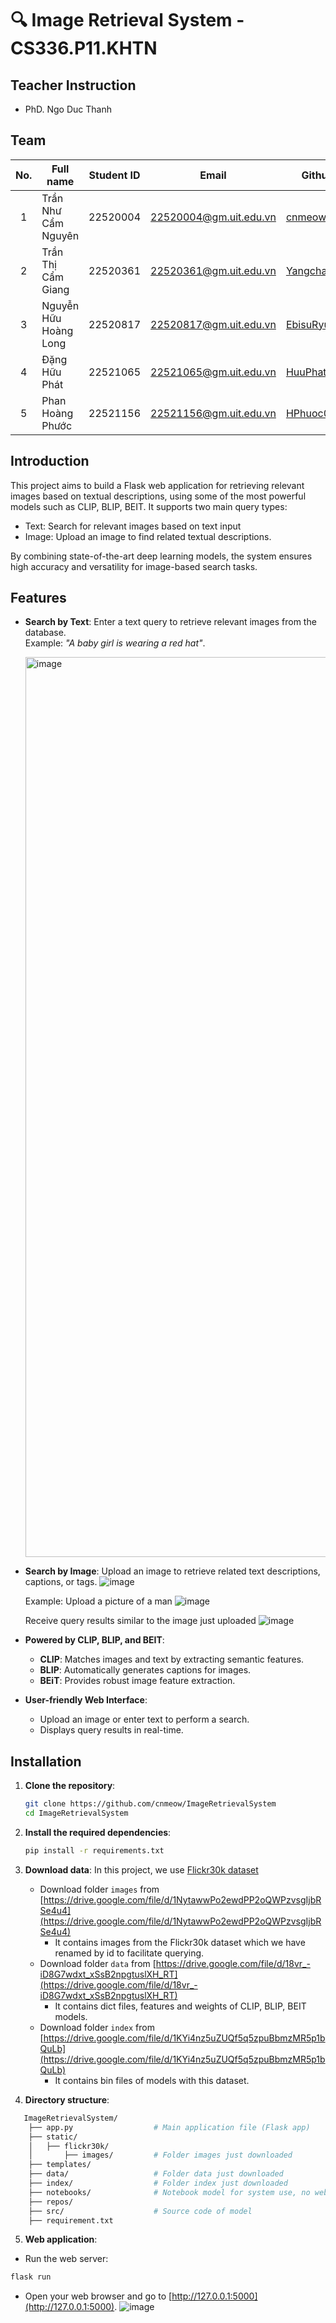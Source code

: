 # 🔍 Image Retrieval System - CS336.P11.KHTN

## Teacher Instruction
* PhD. Ngo Duc Thanh

## Team

| No. | Full name | Student ID | Email | Github |
| :---: | --- | --- | --- | --- |
| 1 | Trần Như Cẩm Nguyên | 22520004 | 22520004@gm.uit.edu.vn | [cnmeow](https://github.com/cnmeow) |
| 2 | Trần Thị Cẩm Giang | 22520361 | 22520361@gm.uit.edu.vn | [Yangchann](https://github.com/Yangchann) |
| 3 | Nguyễn Hữu Hoàng Long | 22520817 | 22520817@gm.uit.edu.vn | [EbisuRyu](https://github.com/EbisuRyu) |
| 4 | Đặng Hữu Phát | 22521065 | 22521065@gm.uit.edu.vn | [HuuPhat125](https://github.com/HuuPhat125) |
| 5 | Phan Hoàng Phước | 22521156 | 22521156@gm.uit.edu.vn | [HPhuoc0906](https://github.com/HPhuoc0906) |

## Introduction

This project aims to build a Flask web application for retrieving relevant images based on textual descriptions, using some of the most powerful models such as CLIP, BLIP, BEIT. It supports two main query types:
- Text: Search for relevant images based on text input
- Image: Upload an image to find related textual descriptions.

By combining state-of-the-art deep learning models, the system ensures high accuracy and versatility for image-based search tasks.

## Features

- **Search by Text**: Enter a text query to retrieve relevant images from the database.  
  Example: *"A baby girl is wearing a red hat"*.

  <img width="1440" alt="image" src="https://github.com/user-attachments/assets/213634cb-3ff0-422a-af63-fb8c4a41e0f7" />

- **Search by Image**: Upload an image to retrieve related text descriptions, captions, or tags.
  ![image](https://github.com/user-attachments/assets/d95c3477-b473-49ec-a620-eb5785c597b5)

  Example: Upload a picture of a man
  ![image](https://github.com/user-attachments/assets/417efc31-8139-4d5b-8e81-10b5b27987d8)

  Receive query results similar to the image just uploaded
  ![image](https://github.com/user-attachments/assets/32411f71-9baf-49d8-96da-a2f5e944b2b5)

- **Powered by CLIP, BLIP, and BEIT**:
  - **CLIP**: Matches images and text by extracting semantic features.
  - **BLIP**: Automatically generates captions for images.
  - **BEiT**: Provides robust image feature extraction.

- **User-friendly Web Interface**: 
  - Upload an image or enter text to perform a search.
  - Displays query results in real-time.
  
## Installation

1. **Clone the repository**:
   ```bash
   git clone https://github.com/cnmeow/ImageRetrievalSystem
   cd ImageRetrievalSystem
   ```
   
2. **Install the required dependencies**:
    ```bash
    pip install -r requirements.txt
    ```

3. **Download data**: In this project, we use [Flickr30k dataset](https://shannon.cs.illinois.edu/DenotationGraph/)
   - Download folder `images` from [https://drive.google.com/file/d/1NytawwPo2ewdPP2oQWPzvsgIjbRSe4u4](https://drive.google.com/file/d/1NytawwPo2ewdPP2oQWPzvsgIjbRSe4u4)
     - It contains images from the Flickr30k dataset which we have renamed by id to facilitate querying.
   - Download folder `data` from [https://drive.google.com/file/d/18vr_-iD8G7wdxt_xSsB2npgtuslXH_RT](https://drive.google.com/file/d/18vr_-iD8G7wdxt_xSsB2npgtuslXH_RT)
     - It contains dict files, features and weights of CLIP, BLIP, BEIT models.
   - Download folder `index` from [https://drive.google.com/file/d/1KYi4nz5uZUQf5q5zpuBbmzMR5p1bQuLb](https://drive.google.com/file/d/1KYi4nz5uZUQf5q5zpuBbmzMR5p1bQuLb)
     - It contains bin files of models with this dataset.

4. **Directory structure**:
```bash
   ImageRetrievalSystem/
    ├── app.py                  # Main application file (Flask app)
    ├── static/                 
    │   ├── flickr30k/
    │       ├── images/         # Folder images just downloaded
    ├── templates/
    ├── data/                   # Folder data just downloaded
    ├── index/                  # Folder index just downloaded
    ├── notebooks/              # Notebook model for system use, no web required
    ├── repos/  
    ├── src/                    # Source code of model
    ├── requirement.txt
```

5.  **Web application**:
- Run the web server:
```bash
flask run
```
- Open your web browser and go to [http://127.0.0.1:5000](http://127.0.0.1:5000).
  ![image](https://github.com/user-attachments/assets/7479fd7c-78f8-407c-b872-18f59d25f05b)

